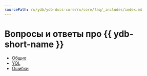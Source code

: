 ```yaml
---
sourcePath: ru/ydb/ydb-docs-core/ru/core/faq/_includes/index.md
---
```

# Вопросы и ответы про {{ ydb-short-name }}

* [Общие](../common.md)
* [YQL](../yql.md)
* [Ошибки](../errors.md)
